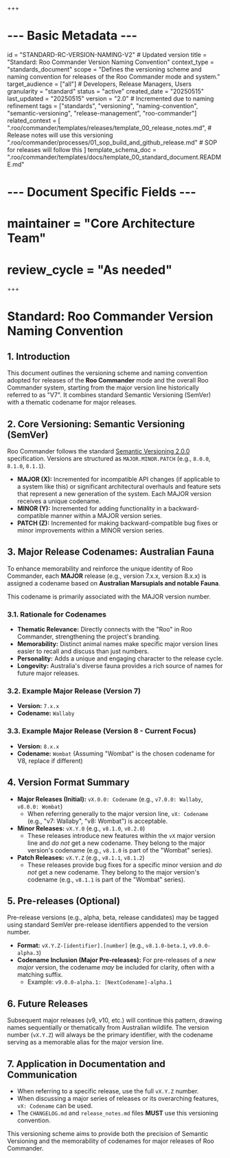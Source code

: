 +++
# --- Basic Metadata ---
id = "STANDARD-RC-VERSION-NAMING-V2" # Updated version
title = "Standard: Roo Commander Version Naming Convention"
context_type = "standards_document"
scope = "Defines the versioning scheme and naming convention for releases of the Roo Commander mode and system."
target_audience = ["all"] # Developers, Release Managers, Users
granularity = "standard"
status = "active"
created_date = "20250515"
last_updated = "20250515"
version = "2.0" # Incremented due to naming refinement
tags = ["standards", "versioning", "naming-convention", "semantic-versioning", "release-management", "roo-commander"]
related_context = [
    ".roo/commander/templates/releases/template_00_release_notes.md", # Release notes will use this versioning
    ".roo/commander/processes/01_sop_build_and_github_release.md" # SOP for releases will follow this
]
template_schema_doc = ".roo/commander/templates/docs/template_00_standard_document.README.md"
# --- Document Specific Fields ---
# maintainer = "Core Architecture Team"
# review_cycle = "As needed"
+++

# Standard: Roo Commander Version Naming Convention

## 1. Introduction

This document outlines the versioning scheme and naming convention adopted for releases of the **Roo Commander** mode and the overall Roo Commander system, starting from the major version line historically referred to as "V7". It combines standard Semantic Versioning (SemVer) with a thematic codename for major releases.

## 2. Core Versioning: Semantic Versioning (SemVer)

Roo Commander follows the standard [Semantic Versioning 2.0.0](https://semver.org/) specification. Versions are structured as `MAJOR.MINOR.PATCH` (e.g., `8.0.0`, `8.1.0`, `8.1.1`).

*   **MAJOR (X):** Incremented for incompatible API changes (if applicable to a system like this) or significant architectural overhauls and feature sets that represent a new generation of the system. Each MAJOR version receives a unique codename.
*   **MINOR (Y):** Incremented for adding functionality in a backward-compatible manner within a MAJOR version series.
*   **PATCH (Z):** Incremented for making backward-compatible bug fixes or minor improvements within a MINOR version series.

## 3. Major Release Codenames: Australian Fauna

To enhance memorability and reinforce the unique identity of Roo Commander, each **MAJOR** release (e.g., version 7.x.x, version 8.x.x) is assigned a codename based on **Australian Marsupials and notable Fauna**.

This codename is primarily associated with the MAJOR version number.

### 3.1. Rationale for Codenames

*   **Thematic Relevance:** Directly connects with the "Roo" in Roo Commander, strengthening the project's branding.
*   **Memorability:** Distinct animal names make specific major version lines easier to recall and discuss than just numbers.
*   **Personality:** Adds a unique and engaging character to the release cycle.
*   **Longevity:** Australia's diverse fauna provides a rich source of names for future major releases.

### 3.2. Example Major Release (Version 7)

*   **Version:** `7.x.x`
*   **Codename:** `Wallaby`

### 3.3. Example Major Release (Version 8 - Current Focus)

*   **Version:** `8.x.x`
*   **Codename:** `Wombat` (Assuming "Wombat" is the chosen codename for V8, replace if different)

## 4. Version Format Summary

*   **Major Releases (Initial):** `vX.0.0: Codename` (e.g., `v7.0.0: Wallaby`, `v8.0.0: Wombat`)
    *   When referring generally to the major version line, `vX: Codename` (e.g., "v7: Wallaby", "v8: Wombat") is acceptable.
*   **Minor Releases:** `vX.Y.0` (e.g., `v8.1.0`, `v8.2.0`)
    *   These releases introduce new features within the `vX` major version line and *do not* get a new codename. They belong to the major version's codename (e.g., `v8.1.0` is part of the "Wombat" series).
*   **Patch Releases:** `vX.Y.Z` (e.g., `v8.1.1`, `v8.1.2`)
    *   These releases provide bug fixes for a specific minor version and *do not* get a new codename. They belong to the major version's codename (e.g., `v8.1.1` is part of the "Wombat" series).

## 5. Pre-releases (Optional)

Pre-release versions (e.g., alpha, beta, release candidates) may be tagged using standard SemVer pre-release identifiers appended to the version number.

*   **Format:** `vX.Y.Z-[identifier].[number]` (e.g., `v8.1.0-beta.1`, `v9.0.0-alpha.3`)
*   **Codename Inclusion (Major Pre-releases):** For pre-releases of a *new major* version, the codename *may* be included for clarity, often with a matching suffix.
    *   Example: `v9.0.0-alpha.1: [NextCodename]-alpha.1`

## 6. Future Releases

Subsequent major releases (v9, v10, etc.) will continue this pattern, drawing names sequentially or thematically from Australian wildlife. The version number (`vX.Y.Z`) will always be the primary identifier, with the codename serving as a memorable alias for the major version line.

## 7. Application in Documentation and Communication

*   When referring to a specific release, use the full `vX.Y.Z` number.
*   When discussing a major series of releases or its overarching features, `vX: Codename` can be used.
*   The `CHANGELOG.md` and `release_notes.md` files **MUST** use this versioning convention.

This versioning scheme aims to provide both the precision of Semantic Versioning and the memorability of codenames for major releases of Roo Commander.